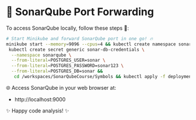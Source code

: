# 🎯 SonarQube Port Forwarding

To access SonarQube locally, follow these steps 🚀:

```bash
# Start Minikube and forward SonarQube port in one go! 🔥
minikube start --memory=9096 --cpus=4 && kubectl create namespace sonarqube  &&
 kubectl create secret generic sonar-db-credentials \
  --namespace sonarqube \
  --from-literal=POSTGRES_USER=sonar \
  --from-literal=POSTGRES_PASSWORD=sonar123 \
  --from-literal=POSTGRES_DB=sonar &&
   cd /workspaces/SonarQubeCourse/Symbols && kubectl apply -f deployment_postgresql.yaml -f deployment_server.yaml -f pvc.yaml -f service_sonarqube.yaml -f github-secrets.yaml -f github-integration.yaml -n sonarqube && sleep 10 && kubectl port-forward svc/sonarqube 9000:9000 -n sonarqube
```

🌐 Access SonarQube in your web browser at:
- http://localhost:9000

✨ Happy code analysis! ✨
